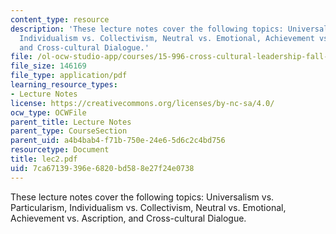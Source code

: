 ```yaml
---
content_type: resource
description: 'These lecture notes cover the following topics: Universalism vs. Particularism,
  Individualism vs. Collectivism, Neutral vs. Emotional, Achievement vs. Ascription,
  and Cross-cultural Dialogue.'
file: /ol-ocw-studio-app/courses/15-996-cross-cultural-leadership-fall-2004/7ca67139396e6820bd588e27f24e0738_lec2.pdf
file_size: 146169
file_type: application/pdf
learning_resource_types:
- Lecture Notes
license: https://creativecommons.org/licenses/by-nc-sa/4.0/
ocw_type: OCWFile
parent_title: Lecture Notes
parent_type: CourseSection
parent_uid: a4b4bab4-f71b-750e-24e6-5d6c2c4bd756
resourcetype: Document
title: lec2.pdf
uid: 7ca67139-396e-6820-bd58-8e27f24e0738
---
```

These lecture notes cover the following topics: Universalism vs. Particularism, Individualism vs. Collectivism, Neutral vs. Emotional, Achievement vs. Ascription, and Cross-cultural Dialogue.